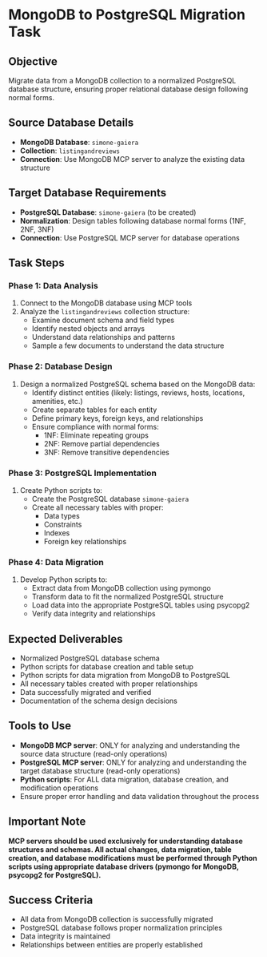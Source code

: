 # MongoDB to PostgreSQL Migration Task

## Objective
Migrate data from a MongoDB collection to a normalized PostgreSQL database structure, ensuring proper relational database design following normal forms.

## Source Database Details
- **MongoDB Database**: `simone-gaiera`
- **Collection**: `listingandreviews`
- **Connection**: Use MongoDB MCP server to analyze the existing data structure

## Target Database Requirements
- **PostgreSQL Database**: `simone-gaiera` (to be created)
- **Normalization**: Design tables following database normal forms (1NF, 2NF, 3NF)
- **Connection**: Use PostgreSQL MCP server for database operations

## Task Steps

### Phase 1: Data Analysis
1. Connect to the MongoDB database using MCP tools
2. Analyze the `listingandreviews` collection structure:
   - Examine document schema and field types
   - Identify nested objects and arrays
   - Understand data relationships and patterns
   - Sample a few documents to understand the data structure

### Phase 2: Database Design
1. Design a normalized PostgreSQL schema based on the MongoDB data:
   - Identify distinct entities (likely: listings, reviews, hosts, locations, amenities, etc.)
   - Create separate tables for each entity
   - Define primary keys, foreign keys, and relationships
   - Ensure compliance with normal forms:
     - 1NF: Eliminate repeating groups
     - 2NF: Remove partial dependencies
     - 3NF: Remove transitive dependencies

### Phase 3: PostgreSQL Implementation
1. Create Python scripts to:
   - Create the PostgreSQL database `simone-gaiera`
   - Create all necessary tables with proper:
     - Data types
     - Constraints
     - Indexes
     - Foreign key relationships

### Phase 4: Data Migration
1. Develop Python scripts to:
   - Extract data from MongoDB collection using pymongo
   - Transform data to fit the normalized PostgreSQL structure
   - Load data into the appropriate PostgreSQL tables using psycopg2
   - Verify data integrity and relationships

## Expected Deliverables
- Normalized PostgreSQL database schema
- Python scripts for database creation and table setup
- Python scripts for data migration from MongoDB to PostgreSQL
- All necessary tables created with proper relationships
- Data successfully migrated and verified
- Documentation of the schema design decisions

## Tools to Use
- **MongoDB MCP server**: ONLY for analyzing and understanding the source data structure (read-only operations)
- **PostgreSQL MCP server**: ONLY for analyzing and understanding the target database structure (read-only operations)
- **Python scripts**: For ALL data migration, database creation, and modification operations
- Ensure proper error handling and data validation throughout the process

## Important Note
**MCP servers should be used exclusively for understanding database structures and schemas. All actual changes, data migration, table creation, and database modifications must be performed through Python scripts using appropriate database drivers (pymongo for MongoDB, psycopg2 for PostgreSQL).**

## Success Criteria
- All data from MongoDB collection is successfully migrated
- PostgreSQL database follows proper normalization principles
- Data integrity is maintained
- Relationships between entities are properly established
